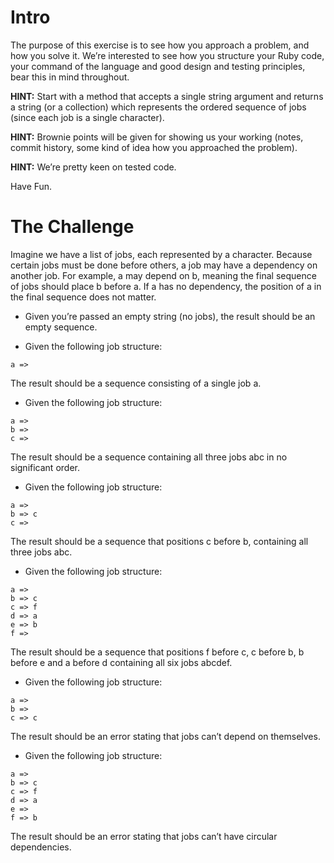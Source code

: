 Intro
===============
The purpose of this exercise is to see how you approach a problem, and how you solve it. We’re interested to see how you structure
your Ruby code, your command of the language and good design and testing principles, bear this in mind throughout.

**HINT:** Start with a method that accepts a single string argument and returns a string (or a collection) which represents the ordered
sequence of jobs (since each job is a single character).

**HINT:** Brownie points will be given for showing us your working (notes, commit history, some kind of idea how you approached the
problem).

**HINT:** We’re pretty keen on tested code.

Have Fun.

The Challenge
===============
Imagine we have a list of jobs, each represented by a character. Because certain jobs must be done before others, a job may have a
dependency on another job. For example, a may depend on b, meaning the final sequence of jobs should place b before a. If a has no
dependency, the position of a in the final sequence does not matter.

* Given you’re passed an empty string (no jobs), the result should be an empty sequence.

* Given the following job structure:
```
a =>
```
The result should be a sequence consisting of a single job a.

* Given the following job structure:
```
a =>
b =>
c =>
```
The result should be a sequence containing all three jobs abc in no significant order.

* Given the following job structure:
```
a =>
b => c
c =>
```
The result should be a sequence that positions c before b, containing all three jobs abc.

* Given the following job structure:
```
a =>
b => c
c => f
d => a
e => b
f =>
```
The result should be a sequence that positions f before c, c before b, b before e and a before d containing all six jobs abcdef.

* Given the following job structure:
```
a =>
b =>
c => c
```
The result should be an error stating that jobs can’t depend on themselves.

* Given the following job structure:
```
a =>
b => c
c => f
d => a
e => 
f => b
```
The result should be an error stating that jobs can’t have circular dependencies.
